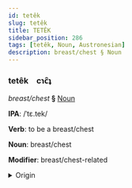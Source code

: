 ```yaml
---
id: tetêk
slug: tetêk
title: TETÊK
sidebar_position: 286
tags: [tetêk, Noun, Austronesian]
description: breast/chest § Noun
---
```


### tetêk&emsp;<span kind="abugida">cɿc̑ʇ</span>

*breast/chest* **§** [Noun](../../tags/Noun)

**IPA**: /ˈtɛ.tek/

**Verb**: to be a breast/chest

**Noun**: breast/chest

**Modifier**: breast/chest-related

<details>
    <summary>Origin</summary>
    Indonesian tetek  [ˈt̪ɛt̪ek̚]<br/>
    <em>Austronesian Language Family</em>
</details>